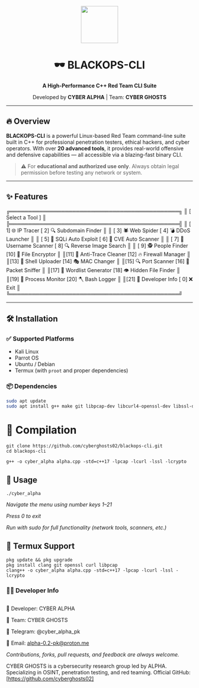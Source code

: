 <p align="center">
  <img src="https://upload.wikimedia.org/wikipedia/commons/1/18/ISO_C%2B%2B_Logo.svg" height="100">
</p>

<h1 align="center">🕶️ BLACKOPS-CLI</h1>
<p align="center"><strong>A High-Performance C++ Red Team CLI Suite</strong></p>
<p align="center">Developed by <b>CYBER ALPHA</b> | Team: <b>CYBER GHOSTS</b></p>

---

## 🔥 Overview

**BLACKOPS-CLI** is a powerful Linux-based Red Team command-line suite built in C++ for professional penetration testers, ethical hackers, and cyber operators. With over **20 advanced tools**, it provides real-world offensive and defensive capabilities — all accessible via a blazing-fast binary CLI.

> ⚠️ For **educational and authorized use only**. Always obtain legal permission before testing any network or system.

---

## ✨ Features

╔══════════════════════════════════════════════╗
║ [ Select a Tool ] ║
╠══════════════════════════════════════════════╣
║ [ 1] 🌐 IP Tracer [ 2] 🔍 Subdomain Finder ║
║ [ 3] 🕷 Web Spider [ 4] 💣 DDoS Launcher ║
║ [ 5] 💉 SQLi Auto Exploit [ 6] 🧿 CVE Auto Scanner ║
║ [ 7] 🧩 Username Scanner [ 8] 🔍 Reverse Image Search ║
║ [ 9] 🕵 People Finder [10] 🔐 File Encryptor ║
║[11] 🧹 Anti-Trace Cleaner [12] 🔥 Firewall Manager ║
║[13] 🐚 Shell Uploader [14] 🎭 MAC Changer ║
║[15] 🔍 Port Scanner [16] 📡 Packet Sniffer ║
║[17] 🧰 Wordlist Generator [18] 👁 Hidden File Finder ║
║[19] 🧠 Process Monitor [20] 🪓 Bash Logger ║
║[21] 👤 Developer Info [ 0] ❌ Exit ║
╚══════════════════════════════════════════════╝



---

## 🛠 Installation

### ✅ Supported Platforms
- Kali Linux
- Parrot OS
- Ubuntu / Debian
- Termux (with `proot` and proper dependencies)

### 📦 Dependencies

```bash
sudo apt update
sudo apt install g++ make git libpcap-dev libcurl4-openssl-dev libssl-dev -y
```
#  🔨 Compilation
```
git clone https://github.com/cyberghosts02/blackops-cli.git
cd blackops-cli

g++ -o cyber_alpha alpha.cpp -std=c++17 -lpcap -lcurl -lssl -lcrypto
```
## 🚀 Usage
```
./cyber_alpha
```
*Navigate the menu using number keys 1–21*

*Press 0 to exit*

*Run with sudo for full functionality (network tools, scanners, etc.)*

## 📱 Termux Support 
```
pkg update && pkg upgrade
pkg install clang git openssl curl libpcap
clang++ -o cyber_alpha alpha.cpp -std=c++17 -lpcap -lcurl -lssl -lcrypto
```

### 👨‍💻 Developer Info
```
```   
 👤 Developer: CYBER ALPHA
  
  🧠 Team: CYBER GHOSTS

   💬 Telegram: @cyber_alpha_pk

  📧 Email: alpha-0.2-pk@proton.me

  *Contributions, forks, pull requests, and feedback are always welcome.*












CYBER GHOSTS is a cybersecurity research group led by ALPHA.
Specializing in OSINT, penetration testing, and red teaming.
Official GitHub: [https://github.com/cyberghosts02]
